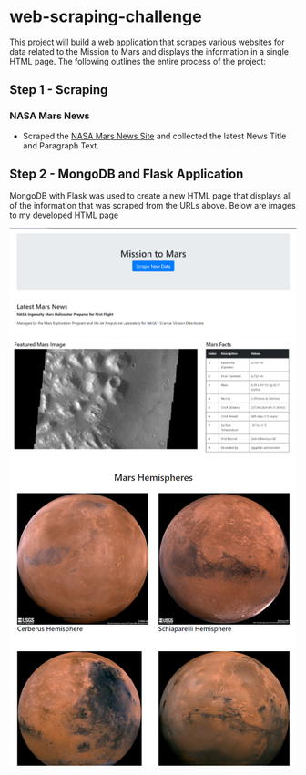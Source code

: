 # web-scraping-challenge

This project will build a web application that scrapes various websites for data related to the Mission to Mars and displays the information in a single HTML page. The following outlines the entire process of the project:


## Step 1 - Scraping

### NASA Mars News

* Scraped the [NASA Mars News Site](https://mars.nasa.gov/news/) and collected the latest News Title and Paragraph Text. 

## Step 2 - MongoDB and Flask Application

MongoDB with Flask was used to create a new HTML page that displays all of the information that was scraped from the URLs above. Below are images to my developed HTML page

![final_app_part1.png](Images/top_half.png)
![final_app_part2.png](Images/middle_half.png)
![final_app_part2.png](Images/bottom_half.png)
